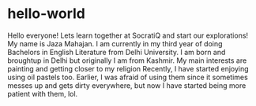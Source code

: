 # hello-world
Hello everyone! Lets learn together at SocratiQ and start our explorations!
My name is Jaza Mahajan. 
I am currently in my third year of doing Bachelors in English Literature from Delhi University.
I am born and broughtup in Delhi but originally I am from Kashmir. 
My main interests are painting and getting closer to my religion 
Recently, I have started enjoying using oil pastels too. Earlier, I was afraid of using them since it sometimes messes up and gets dirty everywhere, but now I have started being more patient with them, lol. 
